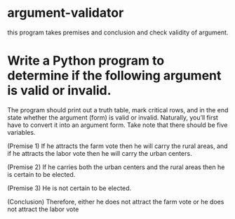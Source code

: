 # argument-validator
this program takes premises and conclusion and check validity of argument.


# Write a Python program to determine if the following argument is valid or invalid. 

The program should print out a truth table, mark critical rows, and in the end state whether the argument (form) is valid or invalid. Naturally, you’ll first have to convert it into an argument form. Take note that there should be five variables.

(Premise 1) If he attracts the farm vote then he will carry the rural areas, and if he attracts the labor vote then he will carry the urban centers.

(Premise 2) If he carries both the urban centers and the rural areas then he is certain to be elected.

(Premise 3) He is not certain to be elected.

(Conclusion) Therefore, either he does not attract the farm vote or he does not attract the labor vote
